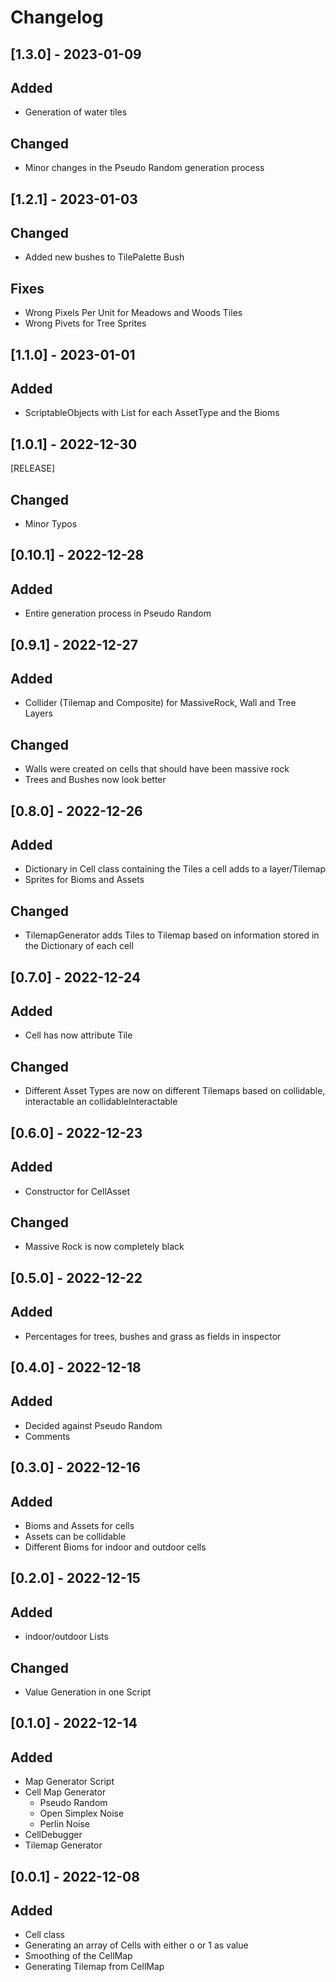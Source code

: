 ﻿# Changelog


## [1.3.0] - 2023-01-09
## Added
- Generation of water tiles

## Changed
- Minor changes in the Pseudo Random generation process


## [1.2.1] - 2023-01-03
## Changed
- Added new bushes to TilePalette Bush

## Fixes
- Wrong Pixels Per Unit for Meadows and Woods Tiles
- Wrong Pivets for Tree Sprites


## [1.1.0] - 2023-01-01
## Added
- ScriptableObjects with List<Tile> for each AssetType and the Bioms


## [1.0.1] - 2022-12-30
[RELEASE]

## Changed
- Minor Typos


## [0.10.1] - 2022-12-28
## Added
- Entire generation process in Pseudo Random


## [0.9.1] - 2022-12-27
## Added
- Collider (Tilemap and Composite) for MassiveRock, Wall and Tree Layers

## Changed
- Walls were created on cells that should have been massive rock
- Trees and Bushes now look better


## [0.8.0] - 2022-12-26
## Added
- Dictionary in Cell class containing the Tiles a cell adds to a layer/Tilemap
- Sprites for Bioms and Assets

## Changed
- TilemapGenerator adds Tiles to Tilemap based on information stored in the Dictionary of each cell


## [0.7.0] - 2022-12-24
## Added
- Cell has now attribute Tile

## Changed
- Different Asset Types are now on different Tilemaps based on collidable, interactable an collidableInteractable


## [0.6.0] - 2022-12-23
## Added
- Constructor for CellAsset

## Changed
- Massive Rock is now completely black


## [0.5.0] - 2022-12-22
## Added
- Percentages for trees, bushes and grass as fields in inspector


## [0.4.0] - 2022-12-18
## Added
- Decided against Pseudo Random
- Comments


## [0.3.0] - 2022-12-16 
## Added
- Bioms and Assets for cells
- Assets can be collidable
- Different Bioms for indoor and outdoor cells


## [0.2.0] - 2022-12-15
## Added
- indoor/outdoor Lists

## Changed
- Value Generation in one Script


## [0.1.0] - 2022-12-14
## Added
- Map Generator Script
- Cell Map Generator
  - Pseudo Random
  - Open Simplex Noise
  - Perlin Noise
- CellDebugger
- Tilemap Generator

## [0.0.1] - 2022-12-08
## Added
- Cell class
- Generating an array of Cells with either o or 1 as value
- Smoothing of the CellMap
- Generating Tilemap from CellMap